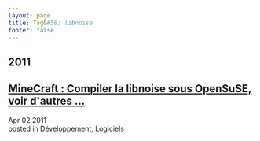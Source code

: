```yaml
---
layout: page
title: Tag&#58; libnoise
footer: false
---
```


<div id="blog-archives" class="category">
<h2>2011</h2>

<article>
<h1><a href="/2011/04/02/minecraft-compiler-la-libnoise-sous-opensuse-voir-dautres/index.html">MineCraft : Compiler la libnoise sous OpenSuSE, voir d'autres ...</a></h1>
<time datetime="2011-04-02T00:00:00-06:00" pubdate><span class='month'>Apr</span> <span class='day'>02</span> <span class='year'>2011</span></time>
<footer>
<span class="categories">posted in 
<a href='/categories/développement/'>Développement</a>, <a href='/categories/logiciels/'>Logiciels</a></span>
</footer>
</article>
</div>
